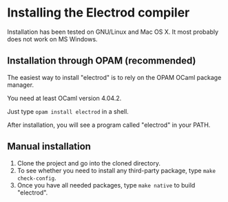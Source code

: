 # Installing the Electrod compiler

Installation has been tested on GNU/Linux and Mac OS X. It most probably does
not work on MS Windows.

## Installation through OPAM (recommended)

The easiest way to install "electrod" is to rely on the OPAM OCaml package
manager.

You need at least OCaml version 4.04.2.

Just type `opam install electrod` in a shell.

After installation, you will see a program called "electrod" in your PATH.

## Manual installation

1. Clone the project and go into the cloned directory. 
1. To see whether you need to install any third-party package, type `make check-config`.
1. Once you have all needed packages, type `make native` to build "electrod".
